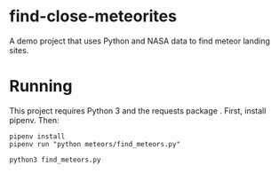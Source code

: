 # find-close-meteorites
A demo project that uses Python and NASA data to find meteor landing sites.


# Running

This project requires Python 3 and the requests package .
First, install pipenv. Then:
```
pipenv install
pipenv run "python meteors/find_meteors.py"
```

`python3 find_meteors.py`